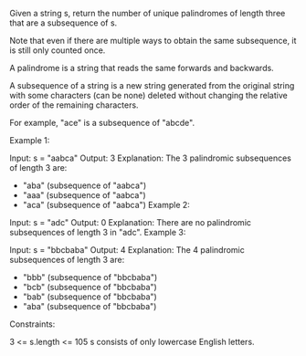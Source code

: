 Given a string s, return the number of unique palindromes of length three that are a subsequence of s.

Note that even if there are multiple ways to obtain the same subsequence, it is still only counted once.

A palindrome is a string that reads the same forwards and backwards.

A subsequence of a string is a new string generated from the original string with some characters (can be none) deleted without changing the relative order of the remaining characters.

For example, "ace" is a subsequence of "abcde".

Example 1:

Input: s = "aabca"
Output: 3
Explanation: The 3 palindromic subsequences of length 3 are:

- "aba" (subsequence of "aabca")
- "aaa" (subsequence of "aabca")
- "aca" (subsequence of "aabca")
  Example 2:

Input: s = "adc"
Output: 0
Explanation: There are no palindromic subsequences of length 3 in "adc".
Example 3:

Input: s = "bbcbaba"
Output: 4
Explanation: The 4 palindromic subsequences of length 3 are:

- "bbb" (subsequence of "bbcbaba")
- "bcb" (subsequence of "bbcbaba")
- "bab" (subsequence of "bbcbaba")
- "aba" (subsequence of "bbcbaba")

Constraints:

3 <= s.length <= 105
s consists of only lowercase English letters.
